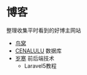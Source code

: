 # 博客

整理收集平时看到的好博主网站

- [鸟窝](http://colobu.com/)
- [CENALULU](http://cenalulu.github.io/) 数据库
- [岁寒](http://lvwenhan.com/) 前后端技术
    + Laravel5教程
